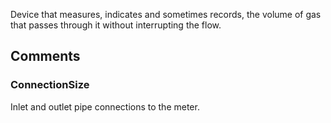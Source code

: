 Device that measures, indicates and sometimes records, the volume of gas that passes through it without interrupting the flow.

<!-- end of short definition -->



## Comments

### ConnectionSize

Inlet and outlet pipe connections to the meter.

